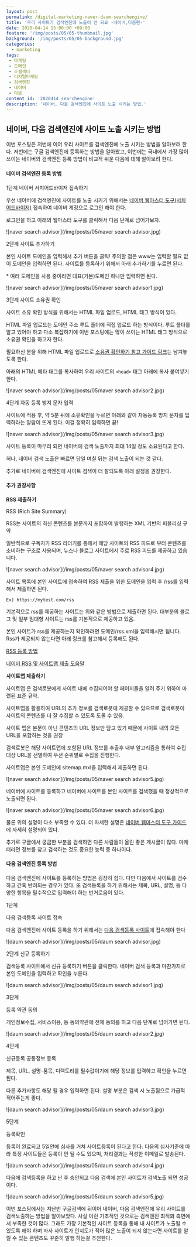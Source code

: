 ```yaml
---
layout: post
permalink: /digital-marketing-naver-daum-searchengine/
title: '우리 사이트가 검색엔진에 노출이 안 되요 -네이버,다음편-'
date: 2020-04-14 15:00:00 +09:00
feature: '/img/posts/05/05-thumbnail.jpg'
background: '/img/posts/05/05-background.jpg'
categories:
  - marketing
tags:
 - 마케팅
 - 도메인
 - 소셜섹터
 - 디지털마케팅
 - 검색엔진
 - 네이버
 - 다음
content_id: '2020414_searchengine'
description: '네이버, 다음 검색엔진에 사이트 노출 시키는 방법.'
---
```


##  네이버, 다음 검색엔진에 사이트 노출 시키는 방법

이번 포스팅은 저번에 이어 우리 사이트를 검색엔진에 노출 시키는 방법을 알아보려 한다. 저번에는 구글 검색엔진에 등록하는 방법을 알아봤고, 이번에는 국내에서 가장 많이 쓰이는 네이버와 검색엔진 등록 방법이 비교적 쉬운 다음에 대해 알아보려 한다.



####  네이버 검색엔진 등록 방법



1단계 네이버 서치어드바이저 접속하기

우선 네이버에 검색엔진에 사이트를 노출 시키기 위해서는 [네이버 웹마스터 도구(서치 어드바이저)](https://searchadvisor.naver.com/) 접속하여 네이버 계정으로 로그인 해야 한다.

로그인을 하고 아래의 웹마스터 도구를 클릭해서 다음 단계로 넘어가보자.

![naver search advisor](/img/posts/05/naver search advisor.jpg)



2단계 사이트 추가하기

본인 사이트 도메인을 입력해서 추가 버튼을 클릭!  주의할 점은 www는 입력할 필요 없이 도메인을 입력하면 된다. 사이트를 등록하기 위해서 아래 추가하기를 누르면 된다.

\* 여러 도메인을 사용 중이라면 대표(기본)도메인 하나만 입력하면 된다.

![naver search advisor](/img/posts/05/naver search advisor1.jpg)



3단계 사이트 소유권 확인

사이트 소유 확인 방식을 위해서는 HTML 파일 업로드, HTML 태그 방식이 있다.

HTML 파일 업로드는 도메인 주소 루트 폴더에 직접 업로드 하는 방식이다. 루트 폴더를 알고 있어야 하고 다소 복잡하기에 이번 포스팅에는 많이 쓰이는 HTML 태그 방식으로 소유권 확인을 하고자 한다.

필요하신 분을 위해 HTML 파일 업로드로 [소유권 확인하기 참고 가이드 링크](https://help.naver.com/support/contents/contents.help?serviceNo=14882&categoryNo=14929&_webmastertool_webmastertool_4)는 남겨놓도록 한다.

아래의 HTML 메타 태그를 복사하여 우리 사이트의 `<head>` 태그 아래에 복사 붙여넣기 한다.

 ![naver search advisor](/img/posts/05/naver search advisor2.jpg)



4단계 자동 등록 방지 문자 입력

사이트에 적용 후, 약 5분 뒤에 소유확인을 누르면 아래와 같이 자동등록 방지 문자를 입력하라는 알람이 뜨게 된다. 이걸 정확히 입력하면 끝!

![naver search advisor](/img/posts/05/naver search advisor3.jpg)

사이트 등록이 마무리 되면 네이버에 검색 노출까지 최대 14일 정도 소요된다고 한다.

허나, 네이버 검색 노출은 빠르면 당일 며칠 뒤는 검색 노출이 되는 것 같다.

추가로 네이버에 검색엔진에 사이트 검색이 더 잘되도록 아래 설정을 권장한다.



#### 추가 권장사항

**RSS 제출하기**

RSS (Rich Site Summary)

RSS는 사이트의 최신 콘텐츠를 본문까지 포함하여 발행하는 XML 기반의 퍼블리싱 규약

일반적으로 구독자가 RSS 리더기를 통해서 해당 사이트의 RSS 피드로 부터 콘텐츠를 소비하는 구조로 사용되며, 뉴스나 블로그 사이트에서 주로 RSS 피드를 제공하고 있습니다.

![naver search advisor](/img/posts/05/naver search advisor4.jpg)

사이트 목록에 본인 사이트에 접속하여 RSS 제출을 위한 도메인을 입력 후 /rss를 입력해서 제출하면 된다.

`Ex) https://mytest.com/rss`

기본적으로 rss를 제공하는 사이트는 위와 같은 방법으로 제출하면 된다. 대부분의 블로그 및 일부 임대형 사이트는 rss를 기본적으로 제공하고 있음.

본인 사이트가 rss를 제공하는지 확인하려면 도메인/rss.xml을 입력해시면 됩니다. Rss가 제공되지 않는다면 아래 링크를 참고해서 등록해도 된다.

[RSS 등록 방법](http://blog.naver.com/PostView.nhn?blogId=pswkiller&logNo=221343304687&categoryNo=21&parentCategoryNo=0&viewDate=&currentPage=1&postListTopCurrentPage=1&from=search&userTopListOpen=true&userTopListCount=5&userTopListManageOpen=false&userTopListCurrentPage=1)

[네이버 RSS 및 사이트맵 제출 도움말](https://searchadvisor.naver.com/guide/request-feed)



**사이트맵 제출하기**

사이트맵 은 검색로봇에게 사이트 내에 수집되어야 할 페이지들을 알려 주기 위하여 마련된 표준 규약.

사이트맵을 활용하여 URL의 추가 정보를 검색로봇에 제공할 수 있으므로 검색로봇이 사이트의 콘텐츠를 더 잘 수집할 수 있도록 도울 수 있음.

사이트 맵은 본문이 아닌 콘텐츠의 URL 정보만 담고 있기 때문에 사이트 내의 모든 URL을 포함하는 것을 권장

검색로봇은 해당 사이트맵에 포함된 URL 정보를 추출후 내부 알고리즘을 통하여 수집 대상 URL을 선별하여 우선 순위별로 수집을 진행한다.

사이트맵은 본인 도메인에 sitemap.mxl을 입력해서 제출하면 된다.

![naver search advisor](/img/posts/05/naver search advisor5.jpg)

네이버에 사이트를 등록하고 네이버에 사이트를 본인 사이트를 검색했을 때 정상적으로 노출되면 된다.

![naver search advisor](/img/posts/05/naver search advisor6.jpg)

물론 위의 설명이 다소 부족할 수 있다. 더 자세한 설명은 [네이버 웹마스터 도구 가이드](https://searchadvisor.naver.com/guide)에 자세히 설명되어 있다.

추가로 구글에서 궁금한 부분을 검색하면 다른 사람들이 올린 좋은 게시글이 많다. 마케터라면 정보를 찾고 검색하는 것도 중요한 능력 중 하나이다.



#### 다음 검색엔진 등록 방법



다음 검색엔진에 사이트를 등록하는 방법은 굉장히 쉽다. 다만 다음에서 사이트를 검수하고 간혹 반려되는 경우가 있다. 또 검색등록을 하기 위해서는 제목, URL, 설명, 등 다양한 항목을 필수적으로 입력해야 하는 번거로움이 있다.



1단계

다음 검색등록 사이트 접속

다음 검색엔진에 사이트 등록을 하기 위해서는 [다음 검색등록 사이트](https://register.search.daum.net/index.daum)에 접속해야 한다

![daum search advisor](/img/posts/05/daum search advisor.jpg)



2단계 신규 등록하기

검색등록 사이트에서 신규 등록하기 버튼을 클릭한다. 네이버 검색 등록과 마찬가지로 본인 도메인을 입력하고 확인을 누른다.

![daum search advisor](/img/posts/05/daum search advisor1.jpg)



3단계

등록 약관 동의

개인정보수집, 서비스이용, 등 동의약관에 전체 동의를 하고 다음 단계로 넘어가면 된다.

![daum search advisor](/img/posts/05/daum search advisor2.jpg)



4단계

신규등록 공통정보 등록

제목, URL, 설명-품목, 디렉토리를 필수값이기에 해당 정보를 입력하고 확인을 누르면 된다.

다른 추가사항도 해당 될 경우 입력하면 된다. 설명 부분은 검색 시 노출됨으로 가급적 적어주는게 좋다.

![daum search advisor](/img/posts/05/daum search advisor3.jpg)



5단계

등록확인

등록이 완료되고 5일안에 심사를 거쳐 사이트등록이 된다고 한다. 다음의 심사기준에 따라 특정 사이트들은 등록이 안 될 수도 있으며, 처리결과는 작성한 이메일로 발송된다.

![daum search advisor](/img/posts/05/daum search advisor4.jpg)



다음에 검색등록을 하고 난 후 승인되고 다음 검색에 본인 사이트가 검색노출 되면 성공이다.

![daum search advisor](/img/posts/05/daum search advisor5.jpg)

이번 포스팅에서는 지난번 구글검색에 뒤이어 네이버, 다음 검색엔진에 우리 사이트를 검색노출하는 방법을 알아보았다. 사실 이런 기초적인 것으로는 검색엔진 최적화 측면에서 부족한 것이 많다. 그래도 가장 기본적인 사이트 등록을 통해 내 사이트가 노출될 수 있도록 해야 하며 자사 사이트가 인지도가 적어 많은 노출이 되지 않는다면 사이트를 알릴 수 있는 콘텐츠도 꾸준히 발행 하는걸 추천한다.  
